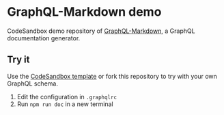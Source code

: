 # GraphQL-Markdown demo

CodeSandbox demo repository of [GraphQL-Markdown](https://graphql-markdown.dev), a GraphQL documentation generator.

## Try it

Use the [CodeSandbox template](https://codesandbox.io/s/github/graphql-markdown/graphql-markdown-demo/tree/main?file=/.graphqlrc) or fork this repository to try with your own GraphQL schema.

1. Edit the configuration in `.graphqlrc`
2. Run `npm run doc` in a new terminal

